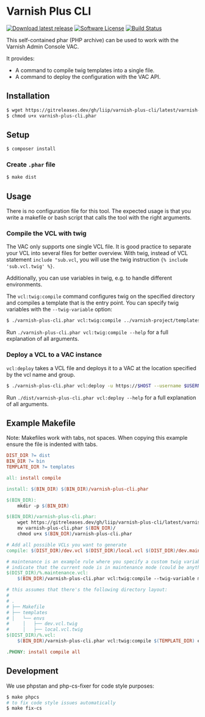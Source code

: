 # Varnish Plus CLI

[![Download latest release](https://img.shields.io/github/tag/liip/varnish-plus-cli.svg?label=release)](https://gitreleases.dev/gh/liip/varnish-plus-cli/latest/varnish-plus-cli.phar)
[![Software License](https://img.shields.io/badge/license-MIT-brightgreen.svg)](LICENSE)
[![Build Status](https://api.travis-ci.org/liip/varnish-plus-cli.svg?branch=master)](https://travis-ci.org/liip/varnish-plus-cli)

This self-contained phar (PHP archive) can be used to work with the Varnish Admin Console VAC.

It provides:
* A command to compile twig templates into a single file.
* A command to deploy the configuration with the VAC API.

## Installation

```bash
$ wget https://gitreleases.dev/gh/liip/varnish-plus-cli/latest/varnish-plus-cli.phar
$ chmod u+x varnish-plus-cli.phar
```

## Setup

```bash
$ composer install
```

### Create `.phar` file

```bash
$ make dist
```

## Usage

There is no configuration file for this tool. The expected usage is that you write a makefile or bash script
that calls the tool with the right arguments.

### Compile the VCL with twig

The VAC only supports one single VCL file. It is good practice to separate your VCL into several files for better
overview. With twig, instead of VCL statement `include "sub.vcl`, you will use the twig instruction
`{% include 'sub.vcl.twig' %}`.

Additionally, you can use variables in twig, e.g. to handle different environments.

The `vcl:twig:compile` command configures twig on the specified directory and compiles a template that is the entry
point. You can specify twig variables with the `--twig-variable` option:

```bash
$ ./varnish-plus-cli.phar vcl:twig:compile ../varnish-project/templates envs/local.vcl.twig output.vcl --twig-variable maintenance=1 --twig-variable grace=3600
```

Run `./varnish-plus-cli.phar vcl:twig:compile --help` for a full explanation of all arguments.

### Deploy a VCL to a VAC instance

`vcl:deploy` takes a VCL file and deploys it to a VAC at the location specified by the vcl name and group.

```bash
$ ./varnish-plus-cli.phar vcl:deploy -u https://$HOST --username $USERNAME  --password $PASSWORD --vcl-name $VCL_NAME --vcl-group $VCL_GROUP $FILENAME
```

Run `./dist/varnish-plus-cli.phar vcl:deploy --help` for a full explanation of all arguments.

## Example Makefile

Note: Makefiles work with tabs, not spaces. When copying this example ensure the file is indented with tabs.

```makefile
DIST_DIR ?= dist
BIN_DIR ?= bin
TEMPLATE_DIR ?= templates

all: install compile

install: $(BIN_DIR) $(BIN_DIR)/varnish-plus-cli.phar

$(BIN_DIR):
	mkdir -p $(BIN_DIR)

$(BIN_DIR)/varnish-plus-cli.phar:
	wget https://gitreleases.dev/gh/liip/varnish-plus-cli/latest/varnish-plus-cli.phar
	mv varnish-plus-cli.phar $(BIN_DIR)/
	chmod u+x $(BIN_DIR)/varnish-plus-cli.phar

# Add all possible VCLs you want to generate
compile: $(DIST_DIR)/dev.vcl $(DIST_DIR)/local.vcl $(DIST_DIR)/dev.maintenance.vcl

# maintenance is an example rule where you specify a custom twig variable which changes something in the VCL to
# indicate that the current node is in maintenance mode (could be anything, of course).
$(DIST_DIR)/%.maintenance.vcl:
	$(BIN_DIR)/varnish-plus-cli.phar vcl:twig:compile --twig-variable maintenance=true $(TEMPLATE_DIR) envs/$*.vcl.twig $@

# this assumes that there's the following directory layout:
# 
# .
# ├── Makefile
# ├── templates
# │   └── envs
#     │   ├── dev.vcl.twig
#     │   ├── local.vcl.twig
$(DIST_DIR)/%.vcl:
	$(BIN_DIR)/varnish-plus-cli.phar vcl:twig:compile $(TEMPLATE_DIR) envs/$*.vcl.twig $@

.PHONY: install compile all
```

## Development

We use phpstan and php-cs-fixer for code style purposes:

```bash
$ make phpcs
# to fix code style issues automatically
$ make fix-cs
```
